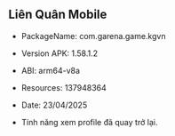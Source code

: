## Liên Quân Mobile
- PackageName: com.garena.game.kgvn

- Version APK: 1.58.1.2

- ABI: arm64-v8a

- Resources: 137948364

- Date: 23/04/2025

- Tính năng xem profile đã quay trở lại.
